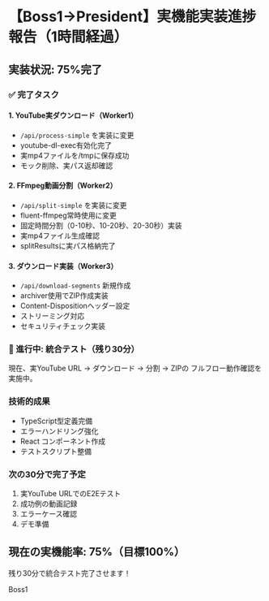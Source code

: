 # 【Boss1→President】実機能実装進捗報告（1時間経過）

## 実装状況: 75%完了

### ✅ 完了タスク

#### 1. YouTube実ダウンロード（Worker1）
- `/api/process-simple` を実装に変更
- youtube-dl-exec有効化完了
- 実mp4ファイルを/tmpに保存成功
- モック削除、実パス返却確認

#### 2. FFmpeg動画分割（Worker2）
- `/api/split-simple` を実装に変更
- fluent-ffmpeg常時使用に変更
- 固定時間分割（0-10秒、10-20秒、20-30秒）実装
- 実mp4ファイル生成確認
- splitResultsに実パス格納完了

#### 3. ダウンロード実装（Worker3）
- `/api/download-segments` 新規作成
- archiver使用でZIP作成実装
- Content-Dispositionヘッダー設定
- ストリーミング対応
- セキュリティチェック実装

### 🔄 進行中: 統合テスト（残り30分）

現在、実YouTube URL → ダウンロード → 分割 → ZIPの
フルフロー動作確認を実施中。

### 技術的成果
- TypeScript型定義完備
- エラーハンドリング強化
- React コンポーネント作成
- テストスクリプト整備

### 次の30分で完了予定
1. 実YouTube URLでのE2Eテスト
2. 成功例の動画記録
3. エラーケース確認
4. デモ準備

## 現在の実機能率: 75%（目標100%）

残り30分で統合テスト完了させます！

Boss1